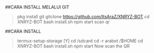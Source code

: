##CARA INSTALL MELALUI GIT

> pkg install git
> gitclone https://github.com/ItsAraZ/XNRYZ-BOT
> cd XNRYZ-BOT
> bash install.sh
> npm start
> scan qr

##CARA INSTALL

> termux-setup-storage [Y]
> cd /sdcard
> cd -r arabot /$HOME
> cd XNRYZ-BOT
> bash install.sh 
> npm start
> Now scan the QR
